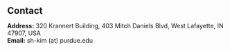 <h1 id="contact"></h1>

<h2 style="margin: 0px 0px 10px;">Contact</h2>

<p><strong>Address:</strong> 320 Krannert Building, 403 Mitch Daniels Blvd, West Lafayette, IN 47907, USA
<br />
<strong>Email:</strong> <email>sh-kim (at) purdue.edu</email></p>
